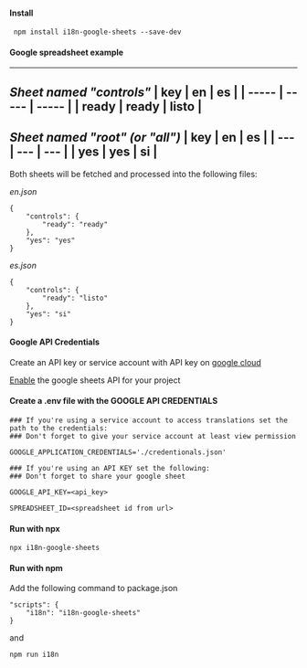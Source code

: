 #### Install

```
 npm install i18n-google-sheets --save-dev
```

#### Google spreadsheet example
---
_Sheet named "controls"_
| key   | en    | es    |
| ----- | ----- | ----- |
| ready | ready | listo |
---

_Sheet named "root" (or "all")_
| key | en  | es  |
| --- | --- | --- |
| yes | yes | si  |
---

Both sheets will be fetched and processed into the following files:

_en.json_
```
{
    "controls": {
        "ready": "ready"
    },
    "yes": "yes"
}
```
_es.json_
  
```
{
    "controls": {
        "ready": "listo"
    },
    "yes": "si"
}
```


#### Google API Credentials

Create an API key or service account with API key on [google cloud](https://console.cloud.google.com/)

[Enable](https://console.cloud.google.com/apis/library/sheets.googleapis.com) the google sheets API for your project

#### Create a .env file with the GOOGLE API CREDENTIALS

```
### If you're using a service account to access translations set the path to the credentials:
### Don't forget to give your service account at least view permission

GOOGLE_APPLICATION_CREDENTIALS='./credentionals.json'

### If you're using an API KEY set the following:
### Don't forget to share your google sheet 

GOOGLE_API_KEY=<api_key>

SPREADSHEET_ID=<spreadsheet id from url>
```

#### Run with npx
```
npx i18n-google-sheets
```


#### Run with npm
Add the following command to package.json

```
"scripts": {
    "i18n": "i18n-google-sheets"
}
```

and

```
npm run i18n
```